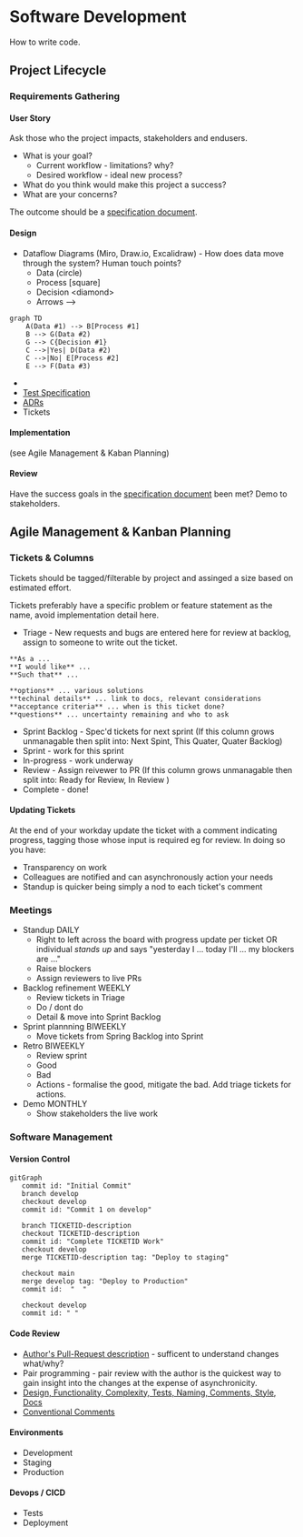 # Software Development

How to write code.

## Project Lifecycle

### Requirements Gathering

#### User Story

Ask those who the project impacts, stakeholders and endusers.

* What is your goal?
   * Current workflow - limitations? why?
   * Desired workflow - ideal new process?
* What do you think would make this project a success?
* What are your concerns?

The outcome should be a [specification document](project_spec_doc.md). 

#### Design
* Dataflow Diagrams (Miro, Draw.io, Excalidraw) - How does data move through the system? Human touch points?
  * Data (circle)
  * Process [square]
  * Decision \<diamond\>
  * Arrows -->
```mermaid
graph TD
    A(Data #1) --> B[Process #1]
    B --> G(Data #2)
    G --> C{Decision #1}
    C -->|Yes| D(Data #2)
    C -->|No| E[Process #2]
    E --> F(Data #3)
```
*
* [Test Specification](test_spec_doc.md)
* [ADRs](adr.md)
* Tickets

#### Implementation
(see Agile Management & Kaban Planning)

#### Review
Have the success goals in the [specification document](project_spec_doc.md) been met? Demo to stakeholders.

## Agile Management & Kanban Planning

### Tickets & Columns

Tickets should be tagged/filterable by project and assinged a size based on estimated effort.

Tickets preferably have a specific problem or feature statement as the name, avoid implementation detail here.

* Triage - New requests and bugs are entered here for review at backlog, assign to someone to write out the ticket.
```
**As a ... 
**I would like** ...
**Such that** ...

**options** ... various solutions
**techinal details** ... link to docs, relevant considerations
**acceptance criteria** ... when is this ticket done?
**questions** ... uncertainty remaining and who to ask
```
* Sprint Backlog - Spec'd tickets for next sprint (If this column grows unmanagable then split into: Next Spint, This Quater, Quater Backlog)
* Sprint - work for this sprint
* In-progress - work underway
* Review - Assign reivewer to PR (If this column grows unmanagable then split into: Ready for Review, In Review )
* Complete - done!

#### Updating Tickets

At the end of your workday update the ticket with a comment indicating progress, tagging those whose input is required eg for review. In doing so you have:
* Transparency on work
* Colleagues are notified and can asynchronously action your needs
* Standup is quicker being simply a nod to each ticket's comment

### Meetings
	
* Standup DAILY
   * Right to left across the board with progress update per ticket OR individual _stands up_ and says "yesterday I ... today I'll ... my blockers are ..."
   * Raise blockers
   * Assign reviewers to live PRs
* Backlog refinement WEEKLY 
   * Review tickets in Triage
   * Do / dont do
   * Detail & move into Sprint Backlog
* Sprint plannning BIWEEKLY
   * Move tickets from Spring Backlog into Sprint
* Retro BIWEEKLY
   * Review sprint 
   * Good
   * Bad
   * Actions - formalise the good, mitigate the bad. Add triage tickets for actions. 
* Demo MONTHLY
   * Show stakeholders the live work


### Software Management

#### Version Control

```mermaid
gitGraph
   commit id: "Initial Commit"
   branch develop
   checkout develop
   commit id: "Commit 1 on develop"

   branch TICKETID-description
   checkout TICKETID-description
   commit id: "Complete TICKETID Work"
   checkout develop
   merge TICKETID-description tag: "Deploy to staging"

   checkout main
   merge develop tag: "Deploy to Production"
   commit id:  "  "

   checkout develop
   commit id: " "
```

#### Code Review
* [Author's Pull-Request description](https://google.github.io/eng-practices/review/developer/cl-descriptions.html) - sufficent to understand changes what/why?
* Pair programming - pair review with the author is the quickest way to gain insight into the changes at the expense of asynchronicity.
* [Design, Functionality, Complexity, Tests, Naming, Comments, Style, Docs](https://google.github.io/eng-practices/review/)
* [Conventional Comments](https://conventionalcomments.org/) 

#### Environments
* Development
* Staging
* Production

#### Devops / CICD
* Tests
* Deployment
